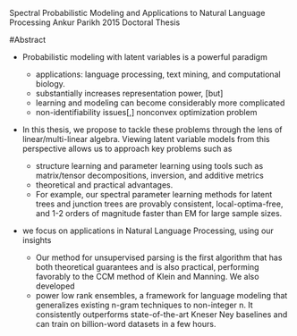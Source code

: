 Spectral Probabilistic Modeling and Applications to Natural Language Processing
Ankur Parikh
2015 Doctoral Thesis

#Abstract

* Probabilistic modeling with latent variables is a powerful paradigm
  * applications: language processing, text mining, and computational biology.
  * substantially increases representation power, [but]
  * learning and modeling can become considerably more complicated
  * non-identifiability issues[,] nonconvex optimization problem 
* In this thesis, we propose to tackle these problems through the lens of
  linear/multi-linear algebra. Viewing latent variable models from this
  perspective allows us to approach key problems such as 
  * structure learning and parameter learning using 
    tools such as matrix/tensor decompositions, inversion, and additive metrics
  * theoretical and practical advantages.  
  * For example, our spectral parameter learning methods for latent trees and
    junction trees are provably consistent, local-optima-free, and 1-2 orders
    of magnitude faster than EM for large sample sizes.

* we focus on applications in Natural Language Processing, using our insights
  * Our method for unsupervised parsing is the first algorithm that has both
    theoretical guarantees and is also practical, performing favorably to the
    CCM method of Klein and Manning. We also developed 
  * power low rank ensembles, a framework for language modeling that
    generalizes existing n-gram techniques to non-integer n. It consistently
    outperforms state-of-the-art Kneser Ney baselines and can train on
    billion-word datasets in a few hours.
